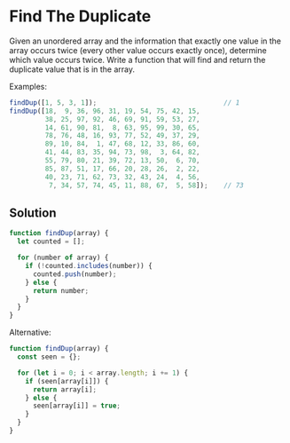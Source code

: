 # Find The Duplicate
Given an unordered array and the information that exactly one value in the array occurs twice (every other value occurs exactly once), determine which value occurs twice. Write a function that will find and return the duplicate value that is in the array.

Examples:
```js
findDup([1, 5, 3, 1]);                                // 1
findDup([18,  9, 36, 96, 31, 19, 54, 75, 42, 15,
         38, 25, 97, 92, 46, 69, 91, 59, 53, 27,
         14, 61, 90, 81,  8, 63, 95, 99, 30, 65,
         78, 76, 48, 16, 93, 77, 52, 49, 37, 29,
         89, 10, 84,  1, 47, 68, 12, 33, 86, 60,
         41, 44, 83, 35, 94, 73, 98,  3, 64, 82,
         55, 79, 80, 21, 39, 72, 13, 50,  6, 70,
         85, 87, 51, 17, 66, 20, 28, 26,  2, 22,
         40, 23, 71, 62, 73, 32, 43, 24,  4, 56,
          7, 34, 57, 74, 45, 11, 88, 67,  5, 58]);    // 73
```


## Solution
```js
function findDup(array) {
  let counted = [];

  for (number of array) {
    if (!counted.includes(number)) {
      counted.push(number);
    } else {
      return number;
    }
  }
}
```
Alternative:
```js
function findDup(array) {
  const seen = {};

  for (let i = 0; i < array.length; i += 1) {
    if (seen[array[i]]) {
      return array[i];
    } else {
      seen[array[i]] = true;
    }
  }
}
```